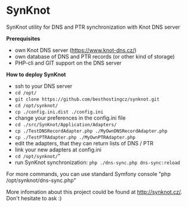 # SynKnot
SynKnot utility for DNS and PTR synchronization with Knot DNS server

**Prerequisites**
 - own Knot DNS server (https://www.knot-dns.cz/)
 - own database of DNS and PTR records (or other kind of storage)
 - PHP-cli and GIT support on the DNS server

**How to deploy SynKnot**
 - ssh to your DNS server
 - ```cd /opt/```
 - ```git clone https://github.com/besthostingcz/synknot.git```
 - ```cd /opt/synknot/```
 - ```cp ./config.ini.dist ./config.ini```
 - change your preferences in the config.ini file
 - ```cd ./src/SynKnot/Application/Adapters/```
 - ```cp ./TestDNSRecordAdapter.php ./MyOwnDNSRecordAdapter.php```
 - ```cp ./TestPTRAdapter.php ./MyOwnPTRAdapter.php```
 - edit the adapters, that they can return lists of DNS / PTR
 - link your new adapters at config.ini
 - ```cd /opt/synknot/```"
 - run SynKnot synchronization: ```php ./dns-sync.php dns-sync:reload```

For more commands, you can use standard Symfony console "php /opt/synknot/dns-sync.php"

More infomation about this project could be found at http://synknot.cz/. Don't hesitate to ask :)
